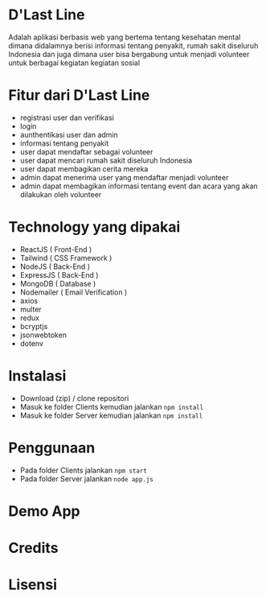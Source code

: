 # D'Last Line
Adalah aplikasi berbasis web yang bertema tentang kesehatan mental dimana didalamnya berisi informasi tentang penyakit, rumah sakit diseluruh Indonesia dan juga dimana user bisa bergabung untuk menjadi volunteer untuk berbagai kegiatan kegiatan sosial

# Fitur dari D'Last Line
- registrasi user dan verifikasi
- login 
- aunthentikasi user dan admin
- informasi tentang penyakit
- user dapat mendaftar sebagai volunteer
- user dapat mencari rumah sakit diseluruh Indonesia
- user dapat membagikan cerita mereka
- admin dapat menerima user yang mendaftar menjadi volunteer
- admin dapat membagikan informasi tentang event dan acara yang akan dilakukan oleh volunteer

# Technology yang dipakai
- ReactJS ( Front-End )
- Tailwind ( CSS Framework )
- NodeJS ( Back-End )
- ExpressJS ( Back-End )
- MongoDB ( Database )
- Nodemailer ( Email Verification )
- axios
- multer
- redux
- bcryptjs
- jsonwebtoken
- dotenv

# Instalasi
- Download (zip) / clone repositori
- Masuk ke folder Clients kemudian jalankan `npm install`
- Masuk ke folder Server kemudian jalankan `npm install`

# Penggunaan
- Pada folder Clients jalankan `npm start`
- Pada folder Server jalankan `node app.js`

# Demo App

# Credits

# Lisensi
